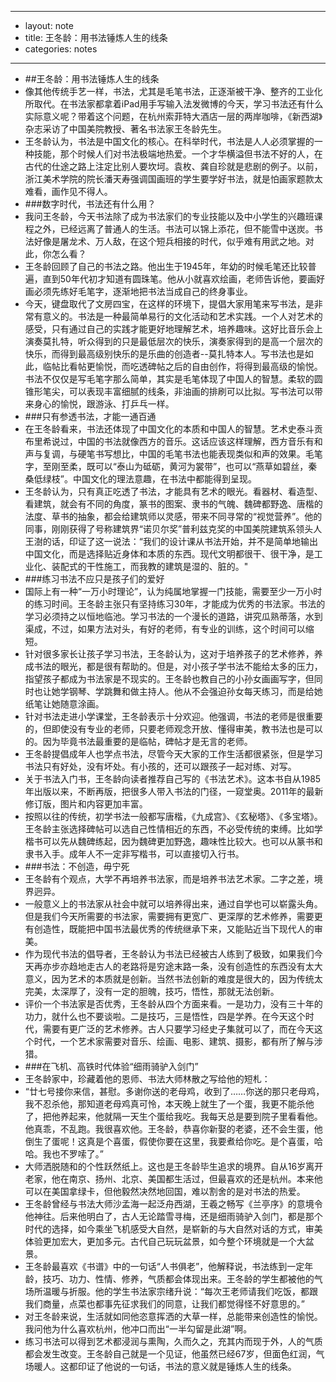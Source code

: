 - --
- layout: note
- title: 王冬龄：用书法锤炼人生的线条
- categories: notes
- --
- ##王冬龄：用书法锤炼人生的线条
- 像其他传统手艺一样，书法，尤其是毛笔书法，正逐渐被干净、整齐的工业化所取代。在书法家都拿着iPad用手写输入法发微博的今天，学习书法还有什么实际意义呢？带着这个问题，在杭州索菲特大酒店一层的两岸咖啡，《新西湖》杂志采访了中国美院教授、著名书法家王冬龄先生。
- 王冬龄认为，书法是中国文化的核心。在科举时代，书法是人人必须掌握的一种技能，那个时候人们对书法极端地热爱。一个才华横溢但书法不好的人，在古代的仕途之路上注定比别人要坎坷。袁枚、龚自珍就是悲剧的例子。以前，浙江美术学院的院长潘天寿强调国画班的学生要学好书法，就是怕画家题款太难看，画作见不得人。
- ###数字时代，书法还有什么用？
- 我问王冬龄，今天书法除了成为书法家们的专业技能以及中小学生的兴趣班课程之外，已经远离了普通人的生活。书法可以锦上添花，但不能雪中送炭。书法好像是屠龙术、万人敌，在这个短兵相接的时代，似乎难有用武之地。对此，你怎么看？
- 王冬龄回顾了自己的书法之路。他出生于1945年，年幼的时候毛笔还比较普遍，直到50年代初才知道有圆珠笔。他从小就喜欢绘画，老师告诉他，要画好画必须先练好毛笔字，逐渐地把书法当成自己的终身事业。
- 今天，键盘取代了文房四宝，在这样的环境下，提倡大家用笔来写书法，是非常有意义的。书法是一种最简单易行的文化活动和艺术实践。一个人对艺术的感受，只有通过自己的实践才能更好地理解艺术，培养趣味。这好比音乐会上演奏莫扎特，听众得到的只是最低层次的快乐，演奏家得到的是高一个层次的快乐，而得到最高级别快乐的是乐曲的创造者--莫扎特本人。写书法也是如此，临帖比看帖更愉悦，而吃透碑帖之后的自由创作，将得到最高级的愉悦。书法不仅仅是写毛笔字那么简单，其实是毛笔体现了中国人的智慧。柔软的圆锥形笔尖，可以表现丰富细腻的线条，非油画的排刷可以比拟。写书法可以带来身心的愉悦，跟游泳、打乒乓一样。
- ###只有参透书法，才能一通百通
- 在王冬龄看来，书法还体现了中国文化的本质和中国人的智慧。艺术史泰斗贡布里希说过，中国的书法就像西方的音乐。这话应该这样理解，西方音乐有和声与复调，与硬笔书写想比，中国的毛笔书法也能表现类似和声的效果。毛笔字，至刚至柔，既可以“泰山为砥砺，黄河为裳带”，也可以“燕草如碧丝，秦桑低绿枝”。中国文化的理法意趣，在书法中都能得到呈现。
- 王冬龄认为，只有真正吃透了书法，才能具有艺术的眼光。看器材、看造型、看建筑，就会有不同的角度，篆书的图案、隶书的气魄、魏碑都野逸、唐楷的法度、草书的抽象，都会给建筑师以灵感，带来不同寻常的“视觉营养”。他的同事，刚刚获得了号称建筑界“诺贝尔奖”普利兹克奖的中国美院建筑系领头人王澍的话，印证了这一说法：“我们的设计课从书法开始，并不是简单地输出中国文化，而是选择贴近身体和本质的东西。现代文明都很干、很干净，是工业化、装配式的干性施工，而我教的建筑是湿的、脏的。"
- ###练习书法不应只是孩子们的爱好
- 国际上有一种“一万小时理论”，认为纯属地掌握一门技能，需要至少一万小时的练习时间。王冬龄主张只有坚持练习30年，才能成为优秀的书法家。书法的学习必须持之以恒地临池。学习书法的一个漫长的道路，讲究瓜熟蒂落，水到渠成，不过，如果方法对头，有好的老师，有专业的训练，这个时间可以缩短。
- 针对很多家长让孩子学习书法，王冬龄认为，这对于培养孩子的艺术修养，养成书法的眼光，都是很有帮助的。但是，对小孩子学书法不能给太多的压力，指望孩子都成为书法家是不现实的。王冬龄也教自己的小孙女画画写字，但同时也让她学钢琴、学跳舞和做主持人。他从不会强迫孙女每天练习，而是给她纸笔让她随意涂画。
- 针对书法走进小学课堂，王冬龄表示十分欢迎。他强调，书法的老师是很重要的，但即使没有专业的老师，只要老师观念开放、懂得审美，教书法也是可以的。因为毕竟书法最重要的是临帖，碑帖才是无言的老师。
- 王冬龄提倡成年人也学点书法，尽管今天大家的工作生活都很紧张，但是学习书法只有好处，没有坏处。有小孩的，还可以跟孩子一起对练、对写。
- 关于书法入门书，王冬龄向读者推荐自己写的《书法艺术》。这本书自从1985年出版以来，不断再版，把很多人带入书法的门径，一窥堂奥。2011年的最新修订版，图片和内容更加丰富。
- 按照以往的传统，初学书法一般都写唐楷，《九成宫》、《玄秘塔》、《多宝塔》。王冬龄主张选择碑帖可以选自己性情相近的东西，不必受传统的束缚。比如学楷书可以先从魏碑练起，因为魏碑更加野逸，趣味性比较大。也可以从篆书和隶书入手。成年人不一定非写楷书，可以直接切入行书。
- ###书法：不创造，毋宁死
- 王冬龄有个观点，大学不再培养书法家，而是培养书法艺术家。二字之差，境界迥异。
- 一般意义上的书法家从社会中就可以培养得出来，通过自学也可以崭露头角。但是我们今天所需要的书法家，需要拥有更宽广、更深厚的艺术修养，需要更有创造性，既能把中国书法最优秀的传统继承下来，又能贴近当下现代人的审美。
- 作为现代书法的倡导者，王冬龄认为书法已经被古人练到了极致，如果我们今天再亦步亦趋地走古人的老路将是穷途末路一条，没有创造性的东西没有太大意义，因为艺术的本质就是创新。当然书法创新的难度是很大的，因为传统太完美，太深厚了，没有一定的胆魄，技巧，悟性，那就无法创新。
- 评价一个书法家是否优秀，王冬龄从四个方面来看。一是功力，没有三十年的功力，就什么也不要谈啦。二是技巧，三是悟性，四是学养。在今天这个时代，需要有更广泛的艺术修养。古人只要学习经史子集就可以了，而在今天这个时代，一个艺术家需要对音乐、绘画、电影、建筑、摄影，都有所了解与涉猎。
- ###在飞机、高铁时代体验“细雨骑驴入剑门”
- 王冬龄家中，珍藏着他的恩师、书法大师林散之写给他的短札：
- “廿七号接你来信，甚慰。多谢你送的老母鸡，收到了……你送的那只老母鸡，我不忍杀他，那知道老母鸡真可怜，本天晚上就生了一个蛋，我更不能杀他了，把他养起来，他就隔一天生个蛋给我吃。我每天总是要到院子里看看他。他真乖，不乱跑。我很喜欢他。王冬龄，恭喜你新娶的老婆，还不会生蛋，他倒生了蛋呢！这真是个喜蛋，假使你要在这里，我要煮给你吃。是个喜蛋，哈哈。我也不罗嗦了。”
- 大师洒脱随和的个性跃然纸上。这也是王冬龄毕生追求的境界。自从16岁离开老家，他在南京、扬州、北京、美国都生活过，但最喜欢的还是杭州。本来他可以在美国拿绿卡，但他毅然决然地回国，难以割舍的是对书法的热爱。
- 王冬龄曾经与书法大师沙孟海一起泛舟西湖，王羲之畅写《兰亭序》的意境令他神往。后来他明白了，古人无论踏雪寻梅，还是细雨骑驴入剑门，都是那个时代的选择，如今乘坐飞机感受大自然，是崭新的与大自然对话的方式，审美体验更加宏大，更加多元。古代自己玩玩盆景，如今整个环境就是一个大盆景。
- 王冬龄最喜欢《书谱》中的一句话“人书俱老”，他解释说，书法练到一定年龄，技巧、功力、性情、修养，气质都会体现出来。王冬龄的学生都被他的气场所温暖与折服。他的学生书法家宗绪升说：“每次王老师请我们吃饭，都跟我们商量，点菜也都事先征求我们的同意，让我们都觉得怪不好意思的。”
- 对王冬龄来说，生活就如同他恣意挥洒的大草一样，总能带来创造性的愉悦。我问他为什么喜欢杭州，他冲口而出“一半勾留是此湖”啊。
- 练习书法可以得到艺术都浸润与熏陶，久而久之，充其内而现于外，人的气质都会发生改变。王冬龄自己就是一个见证，他虽然已经67岁，但面色红润，气场暖人。这都印证了他说的一句话，书法的意义就是锤炼人生的线条。
